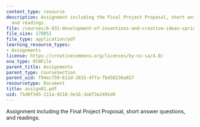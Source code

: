 ```yaml
---
content_type: resource
description: Assignment including the Final Project Proposal, short answer questions,
  and readings.
file: /courses/6-931-development-of-inventions-and-creative-ideas-spring-2008/75d8f345111a92183e163abf3e2491d9_assign02.pdf
file_size: 170051
file_type: application/pdf
learning_resource_types:
- Assignments
license: https://creativecommons.org/licenses/by-nc-sa/4.0/
ocw_type: OCWFile
parent_title: Assignments
parent_type: CourseSection
parent_uid: f94ec759-611d-2815-4ffa-fbd50236a027
resourcetype: Document
title: assign02.pdf
uid: 75d8f345-111a-9218-3e16-3abf3e2491d9
---
```

Assignment including the Final Project Proposal, short answer questions, and readings.